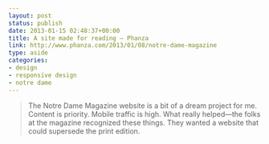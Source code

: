 ```yaml
---
layout: post
status: publish
date: 2013-01-15 02:48:37+00:00
title: A site made for reading – Phanza
link: http://www.phanza.com/2013/01/08/notre-dame-magazine
type: aside
categories:
- design
- responsive design
- notre dame
---
```


> 
  
> 
> The Notre Dame Magazine website is a bit of a dream project for me. Content is priority. Mobile traffic is high. What really helped—the folks at the magazine recognized these things. They wanted a website that could supersede the print edition.
> 
> 

